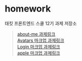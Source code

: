 # homework

태킷 프론트엔드 스쿨 12기 과제 저장소

> [about-me 과제링크](./md/about-me.md)  
> [Avatars 마크업 과제링크](./md/avatars.md)  
> [Login 마크업 과제링크](./md/login.md)  
> [apple 마크업 과제링크](./md/apple.md)
